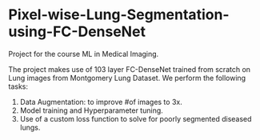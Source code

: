 # Pixel-wise-Lung-Segmentation-using-FC-DenseNet
Project for the course ML in Medical Imaging.

The project makes use of 103 layer FC-DenseNet trained from scratch on Lung images from Montgomery Lung Dataset. We perform the following tasks:
1. Data Augmentation: to improve #of images to 3x.
2. Model training and Hyperparameter tuning.
3. Use of a custom loss function to solve for poorly segmented diseased lungs.
